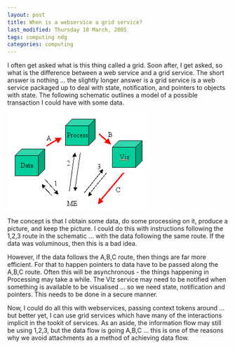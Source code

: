 ```yaml
---
layout: post
title: When is a webservice a grid service?
last_modified: Thursday 10 March, 2005
tags: computing ndg
categories: computing
---
```


I often get asked what is this thing called a grid. Soon after, I get asked, so what is the difference between a web service and a grid service. The short answer is nothing ... the slightly longer answer is a grid service is a web service packaged up to deal with state, notification, and pointers to objects with state. The following schematic outlines a model of a possible transaction I could have with some data.

![Image: IMAGE: static/2005/03/11/DataFlow.png ](/assets/images/2005-03-11-DataFlow.png)

The concept is that I obtain some data, do some processing on it, produce a picture, and keep the picture. I could do this with instructions following the 1,2,3 route in the schematic ... with the data following the same route. If the data was voluminous, then this is a bad idea.

However, if the data follows the A,B,C route, then things are far more efficient. For that to happen pointers to data have to be passed along the A,B,C route. Often this will be asynchronous - the things happening in Processing may take a while. The VIz service may need to be notified when something is available to be visualised ... so we need state, notification and pointers. This needs to be done in a secure manner.

Now, I could do all this with webservices, passing context tokens around ... but better yet, I can use grid services which have many of the interactions implicit in the tookit of services.  As an aside, the information flow may still be using 1,2,3, but the data flow is going A,B,C ... this is one of the reasons why we avoid attachments as a method of achieving data flow.
